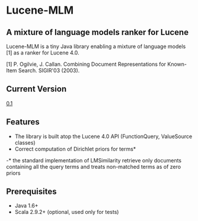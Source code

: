 Lucene-MLM
=================

A mixture of language models ranker for Lucene
------------------------------
Lucene-MLM is a tiny Java library enabling a mixture of language models [1] as a ranker for Lucene 4.0.

[1] P. Ogilvie, J. Callan. Combining Document Representations for Known-Item Search. SIGIR'03 (2003).

Current Version
------------
[0.1](https://github.com/nzhiltsov/lucene-mlm/archive/0.1.zip)

Features
------------
* The library is built atop the Lucene 4.0 API (FunctionQuery, ValueSource classes)
* Correct computation of Dirichlet priors for terms*
    
-* the standard implementation of LMSimilarity retrieve only documents containing all the query terms and treats non-matched terms as of zero priors 

Prerequisites
----------------------
* Java 1.6+
* Scala 2.9.2+ (optional, used only for tests)
